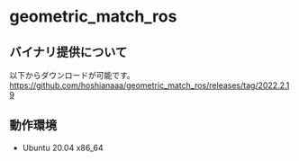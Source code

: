 # geometric_match_ros
## バイナリ提供について
以下からダウンロードが可能です。
https://github.com/hoshianaaa/geometric_match_ros/releases/tag/2022.2.19

## 動作環境
- Ubuntu 20.04 x86_64
